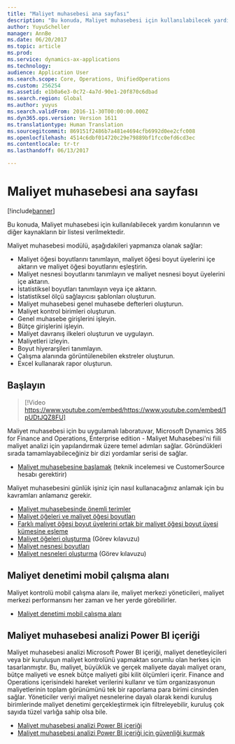 ```yaml
---
title: "Maliyet muhasebesi ana sayfası"
description: "Bu konuda, Maliyet muhasebesi için kullanılabilecek yardım konularının ve diğer kaynakların bir listesi verilmektedir."
author: YuyuScheller
manager: AnnBe
ms.date: 06/20/2017
ms.topic: article
ms.prod: 
ms.service: dynamics-ax-applications
ms.technology: 
audience: Application User
ms.search.scope: Core, Operations, UnifiedOperations
ms.custom: 256254
ms.assetid: e1b0a6e3-0c72-4a7d-90e1-20f870c6dbad
ms.search.region: Global
ms.author: yuyus
ms.search.validFrom: 2016-11-30T00:00:00.000Z
ms.dyn365.ops.version: Version 1611
ms.translationtype: Human Translation
ms.sourcegitcommit: 869151f2486b7a481e4694cfb6992d0ee2cfc008
ms.openlocfilehash: 4514c6dbf014720c29e79889bf1fcc0efd6cd3ec
ms.contentlocale: tr-tr
ms.lasthandoff: 06/13/2017

---
```


<a id="cost-accounting-home-page" class="xliff"></a>

# Maliyet muhasebesi ana sayfası

[!include[banner](../includes/banner.md)]


Bu konuda, Maliyet muhasebesi için kullanılabilecek yardım konularının ve diğer kaynakların bir listesi verilmektedir.

Maliyet muhasebesi modülü, aşağıdakileri yapmanıza olanak sağlar:

-   Maliyet öğesi boyutlarını tanımlayın, maliyet öğesi boyut üyelerini içe aktarın ve maliyet öğesi boyutlarını eşleştirin.
-   Maliyet nesnesi boyutlarını tanımlayın ve maliyet nesnesi boyut üyelerini içe aktarın.
-   İstatistiksel boyutları tanımlayın veya içe aktarın.
-   İstatistiksel ölçü sağlayıcısı şablonları oluşturun.
-   Maliyet muhasebesi genel muhasebe defterleri oluşturun.
-   Maliyet kontrol birimleri oluşturun.
-   Genel muhasebe girişlerini işleyin.
-   Bütçe girişlerini işleyin.
-   Maliyet davranış ilkeleri oluşturun ve uygulayın.
-   Maliyetleri izleyin.
-   Boyut hiyerarşileri tanımlayın.
-   Çalışma alanında görüntülenebilen ekstreler oluşturun.
-   Excel kullanarak rapor oluşturun.

<a id="get-started" class="xliff"></a>

## Başlayın

> [!Video https://www.youtube.com/embed/https://www.youtube.com/embed/1pUDtJQZ8FU]

Maliyet muhasebesi için bu uygulamalı laboratuvar, Microsoft Dynamics 365 for Finance and Operations, Enterprise edition - Maliyet Muhasebesi'ni fiili maliyet analizi için yapılandırmak üzere temel adımları sağlar. Göründükleri sırada tamamlayabileceğiniz bir dizi yordamlar serisi de sağlar.

-   [Maliyet muhasebesine başlamak](https://mbs.microsoft.com/customersource/northamerica/AX/learning/documentation/white-papers/msd365optgtstcostacc) (teknik incelemesi ve CustomerSource hesabı gerektirir)

Maliyet muhasebesini günlük işiniz için nasıl kullanacağınız anlamak için bu kavramları anlamanız gerekir.

-   [Maliyet muhasebesinde önemli terimler](terms-cost-accounting.md)
-   [Maliyet öğeleri ve maliyet öğesi boyutları](cost-elements.md)
-   [Farklı maliyet öğesi boyut üyelerini ortak bir maliyet öğesi boyut üyesi kümesine eşleme](map-cost-elements-dimension-members.md)
-   [Maliyet öğeleri oluşturma](http://ax.help.dynamics.com/en/wiki/create-cost-elements/) (Görev kılavuzu)
-   [Maliyet nesnesi boyutları](cost-objects.md)
-   [Maliyet nesneleri oluşturma](http://ax.help.dynamics.com/en/wiki/create-cost-objects/) (Görev kılavuzu)

<a id="cost-control-mobile-workspace" class="xliff"></a>

## Maliyet denetimi mobil çalışma alanı
Maliyet kontrolü mobil çalışma alanı ile, maliyet merkezi yöneticileri, maliyet merkezi performansını her zaman ve her yerde görebilirler.

-   [Maliyet denetimi mobil çalışma alanı](cost-controlling-mobile-workspace.md)

<a id="cost-accounting-analysis-power-bi-content" class="xliff"></a>

## Maliyet muhasebesi analizi Power BI içeriği
Maliyet muhasebesi analizi Microsoft Power BI içeriği, maliyet denetleyicileri veya bir kuruluşun maliyet kontrolünü yapmaktan sorumlu olan herkes için tasarlanmıştır. Bu, maliyet, büyüklük ve gerçek maliyete dayalı maliyet oranı, bütçe maliyeti ve esnek bütçe maliyeti gibi kilit ölçümleri içerir. Finance and Operations içerisindeki hareket verilerini kullanır ve tüm organizasyonun maliyetlerinin toplam görünümünü tek bir raporlama para birimi cinsinden sağlar. Yöneticiler veriyi maliyet nesnelerine dayalı olarak kendi kuruluş birimlerinde maliyet denetimi gerçekleştirmek için filtreleyebilir, kuruluş çok sayıda tüzel varlığa sahip olsa bile.

-   [Maliyet muhasebesi analizi Power BI içeriği](/dynamics365/unified-operations/dev-itpro/analytics/cost-accounting-analysis-content-pack)
-   [Maliyet muhasebesi analizi Power BI içeriği için güvenliği kurmak](/dynamics365/unified-operations/dev-itpro/analytics/setup-security-cost-accounting-content-pack)






